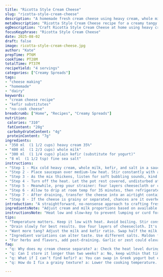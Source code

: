 ```yaml
---
title: "Ricotta Style Cream Cheese"
slug: "ricotta-style-cream-cheese"
description: "A homemade fresh cream cheese using heavy cream, whole milk, and kefir instead of yogurt. Fermented gently, thickened on low heat, and strained through cheesecloth for a creamy texture. Salted lightly, the final product holds for two weeks refrigerated. A subtle tang from kefir adds depth, while slightly reduced dairy quantities prevent over-thickening. Efficient technique with careful heat control ensures no curdling. Expect a soft spread with mild acidity, perfect for vegetarian dishes without gluten, nuts, or eggs."
metaDescription: "Ricotta Style Cream Cheese recipe for a creamy tangy spread that brings depth with simple ingredients like heavy cream, whole milk, and kefir."
ogDescription: "Craft Ricotta Style Cream Cheese at home using heavy cream, whole milk, and kefir. A satisfying creamy spread with deep tangy flavors."
focusKeyphrase: "Ricotta Style Cream Cheese"
date: 2025-08-02
draft: false
image: ricotta-style-cream-cheese.jpg
author: "Kate"
prepTime: PT6M
cookTime: PT28M
totalTime: PT37M
recipeYield: "4 servings"
categories: ["Creamy Spreads"]
tags:
- "cheese making"
- "homemade"
- "dairy"
keywords:
- "cream cheese recipe"
- "kefir substitutes"
- "no-cook cheese"
breadcrumb: ["Home", "Recipes", "Creamy Spreads"]
nutrition: 
 calories: "310"
 fatContent: "28g"
 carbohydrateContent: "4g"
 proteinContent: "7g"
ingredients:
- "350 ml  (1 1/2 cups) heavy cream 35%"
- "400 ml  (1 2/3 cups) whole milk"
- "300 ml  (1 1/4 cups) plain kefir (substitute for yogurt)"
- "8 ml  (1 1/2 tsp) fine sea salt"
instructions:
- "Step 1 - Mix cold heavy cream, whole milk, kefir, and salt in a saucepan off the heat. Whisk briskly until uniform. The kefir replaces yogurt here—introducing subtle fermentation flavors and gentle acidity that influence texture. Avoid lumps by whisking fully before warming."
- "Step 2 - Place saucepan over medium-low heat. Stir constantly with a sturdy spatula scraping the pot sides and bottom. Look for wisps of steam, tiny bubbles gathering around the edges; a cream film thickens gradually. Never let it boil hard; a gentle simmer is your threshold to avoid curds or separation."
- "Step 3 - As the mix thickens, listen for soft bubbling sounds, kind of like a simmer brewing steadily. The surface texture changes—mirroring a thin custard skin, sign of nearing correct coagulation. This usually takes between 25 to 30 minutes, but rely on touch - the mixture should coat the spatula smoothly, clinging but loose."
- "Step 4 - Turn off the heat. Let the pot rest covered, undisturbed at warm room temperature. Check when the liquid cools to approximately 39 °C (102 °F). This cooling phase, about 1 hour 20 minutes, is crucial for fermentation to deepen and flavors to marry."
- "Step 5 - Meanwhile, prep your strainer: four layers cheesecloth or cotton étamine over a fine sieve, elevated above a bowl. Pour the cooled mixture slowly in — silken, thickened curds separated from whey. Cover with plastic wrap or a clean towel to maintain humidity."
- "Step 6 - Allow to drip at room temp for 35 minutes, then refrigerate the whole set-up overnight (about 7-9 hours). Gravity works here; strained liquid (whey) drips off, leaving dense, creamy cheese behind. Discard the whey or reserve for baking."
- "Step 7 - After draining, transfer the cheese into an airtight container. Salt incorporated earlier stabilizes and blends flavor. Keep refrigerated and use within 14 days for freshness and safety."
- "Step 8 - If the cheese is grainy or separated, chances are it overheated—next time lower your heat further and stir relentlessly. Want more tang? Substitute kefir for 50% of milk. In a pinch, strained plain Greek yogurt can replace kefir but expect less acidity."
introduction: "A straightforward, no-nonsense approach to crafting fresh cream cheese. No special cultures or fancy equipment. You’ll use kefir instead of yogurt to vary acidity and brightness. Watch for visual cues—steam curling, bubbling edges, soft skin forming—that tell you when heating's right. Texture matters; not too thick, not watery. Patience during cooling gives that creamy finish that clings, yet spreads easily. Rooms can be cooler or warmer—adjust times; more fermentation if warmer. Straining is a game of gravity and timing—too quick, you lose richness, too slow, dryness creeps in. Salt anchors flavor and balances freshness. Store chilled, keep airtight, and respect shelf-life to avoid spoilage. Expect tangy, tangy with subtle dairy sweetness, creamy yet light on the tongue. This process demystified, curiosity rewarded."
ingredientsNote: "Adjust cream and milk proportions based on available fat content. Too little fat—wimpy cheese. Too much—may separate or yield greasy texture. Kefir here replaces yogurt; it brings live cultures, volatile aromas, deeper tang. If using kefir from store-bought with additives, expect milder flavor. Using fresh or homemade fermented kefir intensifies complexity. Salt is essential not just for taste but to strengthen curds, reduce moisture. Substitute salt with maldon flakes for a burst of texture but add after straining. Cheesecloth: multiple layers prevent fine curds escaping but retain enough whey. If unavailable, use a clean cotton tea towel. Avoid paper towels or synthetic fabrics—they risk tearing or imparting unintended tastes."
instructionsNote: "Heat low and slow—key to prevent lumping or curd formation. Keep whisking or spatula movements controlled: scraping every few seconds prevents scorching pockets. Visual cues over timer—cream should slowly thicken to coat tools, edges bubble gently. Beware rapid boiling; kills cultures, changes texture. Cooling to approximately body temperature is critical—too hot kills beneficial bacteria; too cold stalls fermentation. Pouring into strainer slowly reduces agitation, preserving curd integrity. Cover during draining to avoid drying and skin formation. Refrigeration time overnight is flexible; extend if draining isn't enough but beware dryness. Salt before heating dissolves fully and distributes evenly—adding after can cause uneven flavor pockets. Storage in airtight containers prevents odor absorption and crusting. If cheese turns watery, drain more next time or reduce milk quantity slightly."
tips:
- "Temperature matters. Keep it low with heat. Avoid boiling. Stir consistently. Watch for steam. When you see tiny bubbles, that's a sign. Grab a spatula. Keep scraping the pot. No burning."
- "Drain slowly for best results. Use four layers of cheesecloth. It's about gravity; let it do the work. Cover during draining. No skin formation, prevents dryness. Timing is key; too quick, and you're losing flavor."
- "Want more tang? Adjust the milk and kefir ratio. Swap half the milk for kefir. Watch texture, adjust to taste. Also, consider using fresh kefir for stronger flavors. Store-bought can be milder."
- "Ingredient variations can alter taste. Use different salts. Maldon flakes can replace fine sea salt, but add after straining. Cream and milk ratios matter; balance fat content for texture."
- "For herbs and flavors, add post-draining. Garlic or zest could elevate. Just be light-handed. Too much can overpower. Avoid aggressive flavors; balance is crucial for a mild spread."
faq:
- "q: Why does my cream cheese separate? a: Check the heat level during cooking. Too high, it curdles. Stir constantly. Lower heat may work better. Next time, go slower."
- "q: Can I store it longer than two weeks? a: No, keep within that time frame. Risks grow after a week and a half. Store in airtight, avoid moisture exposure."
- "q: What if I can’t find kefir? a: You can swap in Greek yogurt but expect slight texture changes. Best result comes from using fresh kefir. Experiment with ratios."
- "q: How do I fix a grainy texture? a: Lower the cooking temperature. If grainy happens again, check stirring habits too. Avoid heating too fast next time."

---
```

